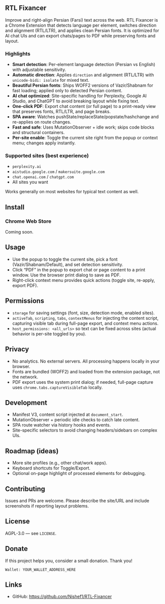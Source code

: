 ## RTL Fixancer

Improve and right-align Persian (Farsi) text across the web. RTL Fixancer is a Chrome Extension that detects language per element, switches direction and alignment (RTL/LTR), and applies clean Persian fonts. It is optimized for AI chat UIs and can export chats/pages to PDF while preserving fonts and layout.

### Highlights
- **Smart detection**: Per-element language detection (Persian vs English) with adjustable sensitivity.
- **Automatic direction**: Applies `direction` and alignment (RTL/LTR) with `unicode-bidi: isolate` for mixed text.
- **Beautiful Persian fonts**: Ships WOFF2 versions of Vazir/Shabnam for fast loading; applied only to detected Persian content.
- **AI chat optimized**: Site-specific handling for Perplexity, Google AI Studio, and ChatGPT to avoid breaking layout while fixing text.
- **One-click PDF**: Export chat content (or full page) to a print-ready view that preserves fonts, RTL/LTR, and page breaks.
- **SPA aware**: Watches pushState/replaceState/popstate/hashchange and re-applies on route changes.
- **Fast and safe**: Uses MutationObserver + idle work; skips code blocks and structural containers.
- **Per-site enable**: Toggle the current site right from the popup or context menu; changes apply instantly.

### Supported sites (best experience)
- `perplexity.ai`
- `aistudio.google.com` / `makersuite.google.com`
- `chat.openai.com` / `chatgpt.com`
- All sites you want

Works generally on most websites for typical text content as well.

## Install

### Chrome Web Store
Coming soon.

## Usage
- Use the popup to toggle the current site, pick a font (Vazir/Shabnam/Default), and set detection sensitivity.
- Click “PDF” in the popup to export chat or page content to a print window. Use the browser print dialog to save as PDF.
- Right-click context menu provides quick actions (toggle site, re-apply, export PDF).

## Permissions
- `storage` for saving settings (font, size, detection mode, enabled sites).
- `activeTab`, `scripting`, `tabs`, `contextMenus` for injecting the content script, capturing visible tab during full-page export, and context menu actions.
- `host_permissions: <all_urls>` so text can be fixed across sites (actual behavior is per-site toggled by you).

## Privacy
- No analytics. No external servers. All processing happens locally in your browser.
- Fonts are bundled (WOFF2) and loaded from the extension package, not the network.
- PDF export uses the system print dialog; if needed, full-page capture uses `chrome.tabs.captureVisibleTab` locally.

## Development
- Manifest V3, content script injected at `document_start`.
- MutationObserver + periodic idle checks to catch late content.
- SPA route watcher via history hooks and events.
- Site-specific selectors to avoid changing headers/sidebars on complex UIs.

## Roadmap (ideas)
- More site profiles (e.g., other chat/work apps).
- Keyboard shortcuts for Toggle/Export.
- Optional on-page highlight of processed elements for debugging.

## Contributing
Issues and PRs are welcome. Please describe the site/URL and include screenshots if reporting layout problems.

## License
AGPL-3.0 — see `LICENSE`.

## Donate
If this project helps you, consider a small donation. Thank you!


```
Wallet: YOUR_WALLET_ADDRESS_HERE
```

## Links
- GitHub: https://github.com/Nishef1/RTL-Fixancer



